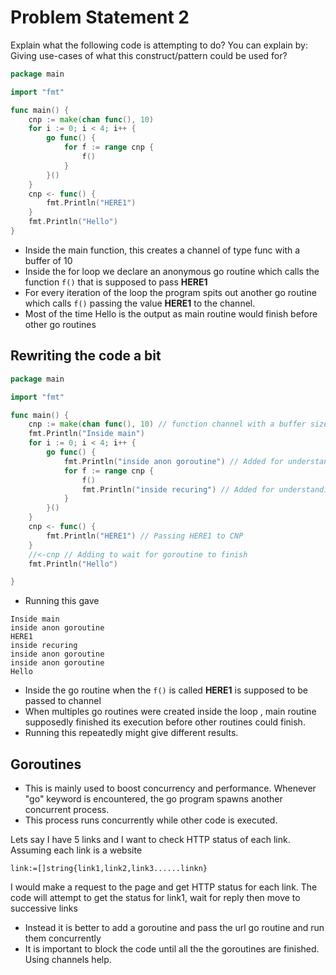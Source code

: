 # Problem Statement 2

Explain what the following code is attempting to do? You can explain by: Giving
use-cases of what this construct/pattern could be used for?

```problem2.go
package main

import "fmt"

func main() {
	cnp := make(chan func(), 10)
	for i := 0; i < 4; i++ {
		go func() {
			for f := range cnp {
				f()
			}
		}()
	}
	cnp <- func() {
		fmt.Println("HERE1")
	}
	fmt.Println("Hello")
}

```
- Inside the main function, this creates a channel of type func  with a buffer of 10
- Inside the for loop we declare an anonymous go routine which calls the function `f()` that is supposed to pass **HERE1**
- For every iteration of the loop the program spits out another go routine which calls `f()` passing the value **HERE1** to the channel.
- Most of the time Hello is the output as main routine would finish before other go routines 


## Rewriting the code a bit

``` problem2.go
package main

import "fmt"

func main() {
	cnp := make(chan func(), 10) // function channel with a buffer size of 10
	fmt.Println("Inside main")
	for i := 0; i < 4; i++ {
		go func() {
			fmt.Println("inside anon goroutine") // Added for understanding
			for f := range cnp {
				f()
				fmt.Println("inside recuring") // Added for understanding
			}
		}()
	}
	cnp <- func() {
		fmt.Println("HERE1") // Passing HERE1 to CNP
	}
	//<-cnp // Adding to wait for goroutine to finish
	fmt.Println("Hello")

}
```
* Running this gave

```
Inside main
inside anon goroutine
HERE1
inside recuring
inside anon goroutine
inside anon goroutine
Hello
```

- Inside the go routine when the `f()` is called **HERE1** is supposed to be passed to channel
- When multiples go routines were created inside the loop , main routine supposedly finished its execution before other routines could finish.
- Running this repeatedly might give different results. 


## Goroutines

- This is mainly used to boost concurrency and performance. Whenever "go" keyword is encountered, the go program spawns another concurrent process.
- This process runs concurrently while other code is executed.


Lets say I have 5 links and I want to check HTTP status of each link. Assuming each link is a website 

`link:=[]string{link1,link2,link3......linkn}`

I would make a request to the page and get HTTP status for each link. The code will attempt to get the status for link1, wait for reply then move to successive links

- Instead it is better to add a goroutine and pass the url go routine and run them concurrently
- It is important to block the code until all the the goroutines are finished. Using channels help.

